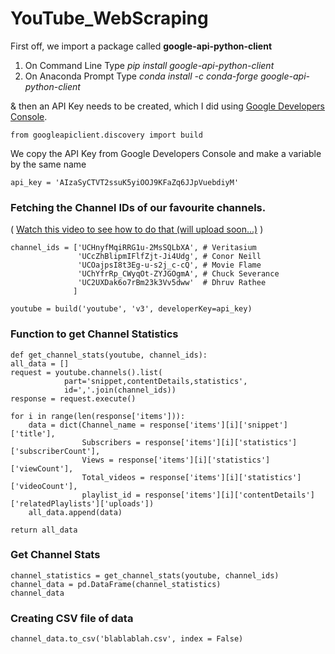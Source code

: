 # YouTube_WebScraping

First off, we import a package called **google-api-python-client**
1. On Command Line Type *pip install google-api-python-client*
2. On Anaconda Prompt Type *conda install -c conda-forge google-api-python-client*


& then an API Key needs to be created, which I did using [Google Developers Console](https://console.developers.google.com/).

    from googleapiclient.discovery import build
    
We copy the API Key from Google Developers Console and make a variable by the same name

    api_key = 'AIzaSyCTVT2ssuK5yiOOJ9KFaZq6JJpVuebdiyM'

### Fetching the Channel IDs of our favourite channels. 
( [Watch this video to see how to do that (will upload soon...)]() )

    channel_ids = ['UCHnyfMqiRRG1u-2MsSQLbXA', # Veritasium
                   'UCcZhBlipmIFlfZjt-Ji4Udg', # Conor Neill
                   'UCOajpsI8t3Eg-u-s2j_c-cQ', # Movie Flame
                   'UChYfrRp_CWyqOt-ZYJGOgmA', # Chuck Severance
                   'UC2UXDak6o7rBm23k3Vv5dww'  # Dhruv Rathee 
                  ]

    youtube = build('youtube', 'v3', developerKey=api_key)
    
    
### Function to get Channel Statistics

    def get_channel_stats(youtube, channel_ids):
    all_data = []
    request = youtube.channels().list(
                part='snippet,contentDetails,statistics',
                id=','.join(channel_ids))
    response = request.execute() 
    
    for i in range(len(response['items'])):
        data = dict(Channel_name = response['items'][i]['snippet']['title'],
                    Subscribers = response['items'][i]['statistics']['subscriberCount'],
                    Views = response['items'][i]['statistics']['viewCount'],
                    Total_videos = response['items'][i]['statistics']['videoCount'],
                    playlist_id = response['items'][i]['contentDetails']['relatedPlaylists']['uploads'])
        all_data.append(data)
    
    return all_data
    
### Get Channel Stats
    
    channel_statistics = get_channel_stats(youtube, channel_ids)
    channel_data = pd.DataFrame(channel_statistics)
    channel_data
    
### Creating CSV file of data
    channel_data.to_csv('blablablah.csv', index = False)
